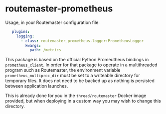 # routemaster-prometheus

Usage, in your Routemaster configuration file:

```yaml
   plugins:
     logging:
       - class: routemaster_prometheus.logger:PrometheusLogger
         kwargs:
           path: /metrics
```

This package is based on the official Python Promeutheus bindings in
[`prometheus_client`](https://pypi.org/project/prometheus_client/). In order
for that package to operate in a multithreaded program such as Routemaster,
the environment variable `prometheus_multiproc_dir` must be set to a writeable
directory for temporary files. It does not need to be backed up as nothing
is persisted between application launches.

This is already done for you in the `thread/routemaster` Docker image
provided, but when deploying in a custom way you may wish to change this
directory.

